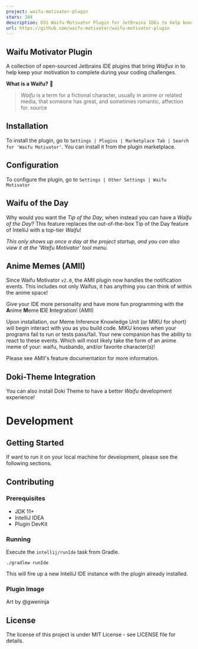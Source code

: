 ```yaml
---
project: waifu-motivator-plugin
stars: 344
description: OSS Waifu Motivator Plugin for JetBrains IDEs to help boost your motivation while coding!
url: https://github.com/waifu-motivator/waifu-motivator-plugin
---
```


Waifu Motivator Plugin
----------------------

A collection of open-sourced Jetbrains IDE plugins that bring _Waifus_ in to help keep your motivation to complete during your coding challenges.

**What is a Waifu?** 🤷

> _Waifu_ is a term for a fictional character, usually in anime or related media, that someone has great, and sometimes romantic, affection for. source

Installation
------------

To install the plugin, go to `Settings | Plugins | Marketplace Tab | Search for 'Waifu Motivator'`. You can install it from the plugin marketplace.

Configuration
-------------

To configure the plugin, go to `Settings | Other Settings | Waifu Motivator`

Waifu of the Day
----------------

Why would you want the _Tip of the Day_, when instead you can have a _Waifu of the Day_? This feature replaces the out-of-the-box Tip of the Day feature of IntelliJ with a top-tier _Waifu_!

_This only shows up once a day at the project startup, and you can also view it at the 'Waifu Motivator' tool menu._

Anime Memes (AMII)
------------------

Since Waifu Motivator `v2.0`, the AMII plugin now handles the notification events. This includes not only Waifus, it has anything you can think of within the anime space!

Give your IDE more personality and have more fun programming with the **A**nime **M**eme **I**DE **I**ntegration! (AMII)  
  
Upon installation, our Meme Inference Knowledge Unit (or MIKU for short) will begin interact with you as you build code. MIKU knows when your programs fail to run or tests pass/fail. Your new companion has the ability to react to these events. Which will most likely take the form of an anime meme of your: waifu, husbando, and/or favorite character(s)!  
  

Please see AMII's feature documentation for more information.

Doki-Theme Integration
----------------------

You can also install Doki Theme to have a better _Waifu_ development experience!

Development
===========

Getting Started
---------------

If want to run it on your local machine for development, please see the following sections.

Contributing
------------

### Prerequisites

-   JDK 11+
-   IntelliJ IDEA
-   Plugin DevKit

### Running

Execute the `intellij/runIde` task from Gradle.

```
./gradlew runIde
```

This will fire up a new IntelliJ IDE instance with the plugin already installed.

### Plugin Image

Art by @gweninja

License
-------

The license of this project is under MIT License - see LICENSE file for details.
